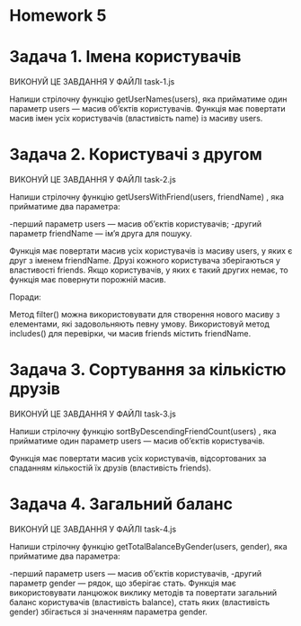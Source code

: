 # Homework 5
# Задача 1. Імена користувачів

ВИКОНУЙ ЦЕ ЗАВДАННЯ У ФАЙЛІ task-1.js

Напиши стрілочну функцію getUserNames(users), яка прийматиме один параметр users — масив об’єктів користувачів. Функція має повертати масив імен усіх користувачів (властивість name) із масиву users.

# Задача 2. Користувачі з другом

ВИКОНУЙ ЦЕ ЗАВДАННЯ У ФАЙЛІ task-2.js

Напиши стрілочну функцію getUsersWithFriend(users, friendName) , яка прийматиме два параметра:

-перший параметр users — масив об’єктів користувачів;
-другий параметр friendName — ім’я друга для пошуку.

Функція має повертати масив усіх користувачів із масиву users, у яких є друг з іменем friendName. Друзі кожного користувача зберігаються у властивості friends. Якщо користувачів, у яких є такий других немає, то функція має повернути порожній масив.

Поради:

Метод filter() можна використовувати для створення нового масиву з елементами, які задовольняють певну умову.
Використовуй метод includes() для перевірки, чи масив friends містить friendName.

# Задача 3. Сортування за кількістю друзів

ВИКОНУЙ ЦЕ ЗАВДАННЯ У ФАЙЛІ task-3.js

Напиши стрілочну функцію sortByDescendingFriendCount(users) , яка прийматиме один параметр users — масив об’єктів користувачів.

Функція має повертати масив усіх користувачів, відсортованих за спаданням кількостій їх друзів (властивість friends).

# Задача 4. Загальний баланс

ВИКОНУЙ ЦЕ ЗАВДАННЯ У ФАЙЛІ task-4.js

Напиши стрілочну функцію getTotalBalanceByGender(users, gender), яка прийматиме два параметра:

-перший параметр users — масив об’єктів користувачів,
-другий параметр gender — рядок, що зберігає стать.
Функція має використовувати ланцюжок виклику методів та повертати загальний баланс користувачів (властивість balance), стать яких (властивість gender) збігається зі значенням параметра gender.
